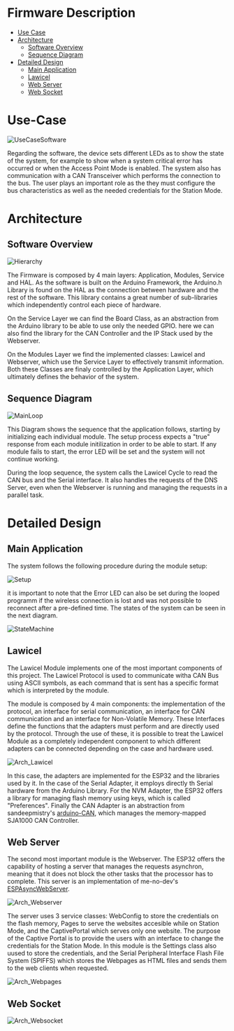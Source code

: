# Firmware Description

- [Use Case](#Use-Case)
- [Architecture](#Architecture)
	- [Software Overview](#Software-Overview)
	- [Sequence Diagram](#Sequence-Diagram)
- [Detailed Design](#Detailed-Design)
	- [Main Application](#Main-Application)
	- [Lawicel](#Lawicel)
	- [Web Server](#Web-Server)
	- [Web Socket](#Web-Socket)

# Use-Case
![UseCaseSoftware](http://www.plantuml.com/plantuml/proxy?cache=no&src=https://raw.githubusercontent.com/NewTec-GmbH/esp32-can-iot/Playground/Coding/fw/doc/design/UseCaseSoftware.plantuml)

Regarding the software, the device sets different LEDs as to show the state of the system, for example to show when a system critical error has occurred or when the Access Point Mode is enabled. The system also has communication with a CAN Transceiver which performs the connection to the bus. The user plays an important role as the they must configure the bus characteristics as well as the needed credentials for the Station Mode. 

# Architecture
## Software Overview
![Hierarchy](http://www.plantuml.com/plantuml/proxy?cache=no&src=https://raw.githubusercontent.com/NewTec-GmbH/esp32-can-iot/Playground/Coding/fw/doc/design/FW_Hierarchy.plantuml)

The Firmware is composed by 4 main layers: Application, Modules, Service and HAL. As the software is built on the Arduino Framework, the Arduino.h Library is found on the HAL as the connection between hardware and the rest of the software. This library contains a great number of sub-libraries which independently control each piece of hardware.

On the Service Layer we can find the Board Class, as an abstraction from the Arduino library to be able to use only the needed GPIO. here we can also find the library for the CAN Controller and the IP Stack used by the Webserver.

On the Modules Layer we find the implemented classes: Lawicel and Webserver, which use the Service Layer to effectively transmit information. Both these Classes are finaly controlled by the Application Layer, which ultimately defines the behavior of the system.

## Sequence Diagram
![MainLoop](http://www.plantuml.com/plantuml/proxy?cache=no&src=https://raw.githubusercontent.com/NewTec-GmbH/esp32-can-iot/Playground/Coding/fw/doc/design/Mainloop_Sequence.plantuml)

This Diagram shows the sequence that the application follows, starting by initializing each individual module. The setup process expects a "true" response from each module initilization in order to be able to start. If any module fails to start, the error LED will be set and the system will not continue working. 

During the loop sequence, the system calls the Lawicel Cycle to read the CAN bus and the Serial interface. It also handles the requests of the DNS Server, even when the Webserver is running and managing the requests in a parallel task.


# Detailed Design
## Main Application

The system follows the following procedure during the module setup:

![Setup](http://www.plantuml.com/plantuml/proxy?cache=no&src=https://raw.githubusercontent.com/NewTec-GmbH/esp32-can-iot/Playground/Coding/fw/doc/design/SetUpProcess.plantuml)

it is important to note that the Error LED can also be set during the looped programm if the wireless connection is lost and was not possible to reconnect after a pre-defined time. The states of the system can be seen in the next diagram.

![StateMachine](http://www.plantuml.com/plantuml/proxy?cache=no&src=https://raw.githubusercontent.com/NewTec-GmbH/esp32-can-iot/Playground/Coding/fw/doc/design/StateMachine.plantuml)

## Lawicel

The Lawicel Module implements one of the most important components of this project. The Lawicel Protocol is used to communicate witha CAN Bus using ASCII symbols, as each command that is sent has a specific format which is interpreted by the module. 

The module is composed by 4 main components: the implementation of the protocol, an interface for serial communication, an interface for CAN communication and an interface for Non-Volatile Memory. These Interfaces define the functions that the adapters must perform and are directly used by the protocol. Through the use of these, it is possible to treat the Lawicel Module as a completely independent component to which different adapters can be connected depending on the case and hardware used.


![Arch_Lawicel](http://www.plantuml.com/plantuml/proxy?cache=no&src=https://raw.githubusercontent.com/NewTec-GmbH/esp32-can-iot/Playground/Coding/fw/doc/design/Architecture_Lawicel.plantuml)

In this case, the adapters are implemented for the ESP32 and the libraries used by it. In the case of the Serial Adapter, it employs directly th Serial hardware from the Arduino Library. For the NVM Adapter, the ESP32 offers a library for managing flash memory using keys, which is called "Preferences". Finally the CAN Adapter is an abstraction from sandeepmistry's [arduino-CAN](https://github.com/sandeepmistry/arduino-CAN), which manages the memory-mapped SJA1000 CAN Controller.

## Web Server
The second most important module is the Webserver. The ESP32 offers the capability of hosting a server that manages the requests asynchron, meaning that it does not block the other tasks that the processor has to complete. This server is an implementation of me-no-dev's [ESPAsyncWebServer](https://github.com/me-no-dev/ESPAsyncWebServer).

![Arch_Webserver](http://www.plantuml.com/plantuml/proxy?cache=no&src=https://raw.githubusercontent.com/NewTec-GmbH/esp32-can-iot/Playground/Coding/fw/doc/design/Architecture_Webserver.plantuml)

The server uses 3 service classes: WebConfig to store the credentials on the flash memory, Pages to serve the websites accesible while on Station Mode, and the CaptivePortal which serves only one website. The purpose of the Captive Portal is to provide the users with an interface to change the credentials for the Station Mode. In this module is the Settings class also uused to store the credentials, and the Serial Peripheral Interface Flash File System (SPIFFS) which stores the Webpages as HTML files and sends them to the web clients when requested.


![Arch_Webpages](http://www.plantuml.com/plantuml/proxy?cache=no&src=https://raw.githubusercontent.com/NewTec-GmbH/esp32-can-iot/Playground/Coding/fw/doc/design/Architecture_Webpages.plantuml)

## Web Socket
![Arch_Websocket](http://www.plantuml.com/plantuml/proxy?cache=no&src=https://raw.githubusercontent.com/NewTec-GmbH/esp32-can-iot/Playground/Coding/fw/doc/design/Architecture_Websocket.plantuml)
